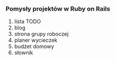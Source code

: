 ### Pomysły projektów w Ruby on Rails

1. lista TODO
2. blog
3. strona grupy roboczej
4. planer wycieczek
5. budżet domowy
6. słownik
